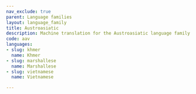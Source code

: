 ```yaml
---
nav_exclude: true
parent: Language families
layout: language_family
title: Austroasiatic
description: Machine translation for the Austroasiatic language family
code: aav
languages:
- slug: khmer
  name: Khmer
- slug: marshallese
  name: Marshallese
- slug: vietnamese
  name: Vietnamese

---
```


